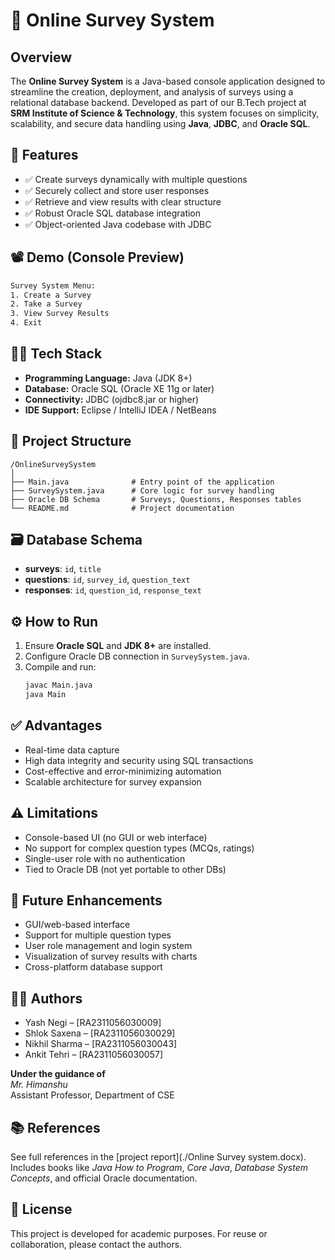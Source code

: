 
# 📝 Online Survey System

## Overview

The **Online Survey System** is a Java-based console application designed to streamline the creation, deployment, and analysis of surveys using a relational database backend. Developed as part of our B.Tech project at **SRM Institute of Science & Technology**, this system focuses on simplicity, scalability, and secure data handling using **Java**, **JDBC**, and **Oracle SQL**.

## 🔧 Features

- ✅ Create surveys dynamically with multiple questions
- ✅ Securely collect and store user responses
- ✅ Retrieve and view results with clear structure
- ✅ Robust Oracle SQL database integration
- ✅ Object-oriented Java codebase with JDBC

## 📽️ Demo (Console Preview)

```bash
Survey System Menu:
1. Create a Survey
2. Take a Survey
3. View Survey Results
4. Exit
```

## 🧑‍💻 Tech Stack

- **Programming Language:** Java (JDK 8+)
- **Database:** Oracle SQL (Oracle XE 11g or later)
- **Connectivity:** JDBC (ojdbc8.jar or higher)
- **IDE Support:** Eclipse / IntelliJ IDEA / NetBeans

## 📁 Project Structure

```
/OnlineSurveySystem
│
├── Main.java              # Entry point of the application
├── SurveySystem.java      # Core logic for survey handling
├── Oracle DB Schema       # Surveys, Questions, Responses tables
└── README.md              # Project documentation
```

## 🗃️ Database Schema

- **surveys**: `id`, `title`
- **questions**: `id`, `survey_id`, `question_text`
- **responses**: `id`, `question_id`, `response_text`

## ⚙️ How to Run

1. Ensure **Oracle SQL** and **JDK 8+** are installed.
2. Configure Oracle DB connection in `SurveySystem.java`.
3. Compile and run:
   ```bash
   javac Main.java
   java Main
   ```

## ✅ Advantages

- Real-time data capture
- High data integrity and security using SQL transactions
- Cost-effective and error-minimizing automation
- Scalable architecture for survey expansion

## ⚠️ Limitations

- Console-based UI (no GUI or web interface)
- No support for complex question types (MCQs, ratings)
- Single-user role with no authentication
- Tied to Oracle DB (not yet portable to other DBs)

## 🚀 Future Enhancements

- GUI/web-based interface
- Support for multiple question types
- User role management and login system
- Visualization of survey results with charts
- Cross-platform database support

## 👨‍🏫 Authors

- Yash Negi – [RA2311056030009]
- Shlok Saxena – [RA2311056030029]
- Nikhil Sharma – [RA2311056030043]
- Ankit Tehri – [RA2311056030057]

**Under the guidance of**  
_Mr. Himanshu_  
Assistant Professor, Department of CSE

## 📚 References

See full references in the [project report](./Online Survey system.docx). Includes books like *Java How to Program*, *Core Java*, *Database System Concepts*, and official Oracle documentation.

## 📜 License

This project is developed for academic purposes. For reuse or collaboration, please contact the authors.
